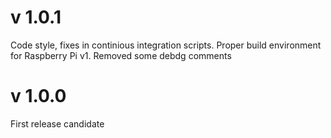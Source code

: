 # v 1.0.1
Code style, fixes in continious integration scripts. 
Proper build environment for Raspberry Pi v1.
Removed some debdg comments

# v 1.0.0
First release candidate